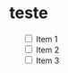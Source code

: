 # teste
<ul style="list-style-type: none;">
  <li><input type="checkbox"> Item 1</li>
  <li><input type="checkbox"> Item 2</li>
  <li><input type="checkbox"> Item 3</li>
</ul>
